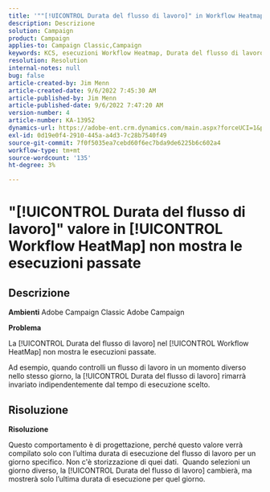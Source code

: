 ```yaml
---
title: '""[!UICONTROL Durata del flusso di lavoro]" in Workflow Heatmap non mostra le esecuzioni passate"'
description: Descrizione
solution: Campaign
product: Campaign
applies-to: Campaign Classic,Campaign
keywords: KCS, esecuzioni Workflow Heatmap, Durata del flusso di lavoro, esecuzioni passate, Adobe Campaign
resolution: Resolution
internal-notes: null
bug: false
article-created-by: Jim Menn
article-created-date: 9/6/2022 7:45:30 AM
article-published-by: Jim Menn
article-published-date: 9/6/2022 7:47:20 AM
version-number: 4
article-number: KA-13952
dynamics-url: https://adobe-ent.crm.dynamics.com/main.aspx?forceUCI=1&pagetype=entityrecord&etn=knowledgearticle&id=026920e0-b72d-ed11-9db1-0022480866ad
exl-id: 0d19e0f4-2910-445a-a4d3-7c28b7540f49
source-git-commit: 7f0f5035ea7cebd60f6ec7bda9de6225b6c602a4
workflow-type: tm+mt
source-wordcount: '135'
ht-degree: 3%

---
```


# &quot;[!UICONTROL Durata del flusso di lavoro]&quot; valore in [!UICONTROL Workflow HeatMap] non mostra le esecuzioni passate

## Descrizione


<b>Ambienti</b>
Adobe Campaign Classic Adobe Campaign

<b>Problema</b>

La [!UICONTROL Durata del flusso di lavoro] nel [!UICONTROL Workflow HeatMap] non mostra le esecuzioni passate.

Ad esempio, quando controlli un flusso di lavoro in un momento diverso nello stesso giorno, la [!UICONTROL Durata del flusso di lavoro] rimarrà invariato indipendentemente dal tempo di esecuzione scelto.


## Risoluzione


<b>Risoluzione</b>

Questo comportamento è di progettazione, perché questo valore verrà compilato solo con l’ultima durata di esecuzione del flusso di lavoro per un giorno specifico.
Non c&#39;è storizzazione di quei dati. 
Quando selezioni un giorno diverso, la [!UICONTROL Durata del flusso di lavoro] cambierà, ma mostrerà solo l’ultima durata di esecuzione per quel giorno.
